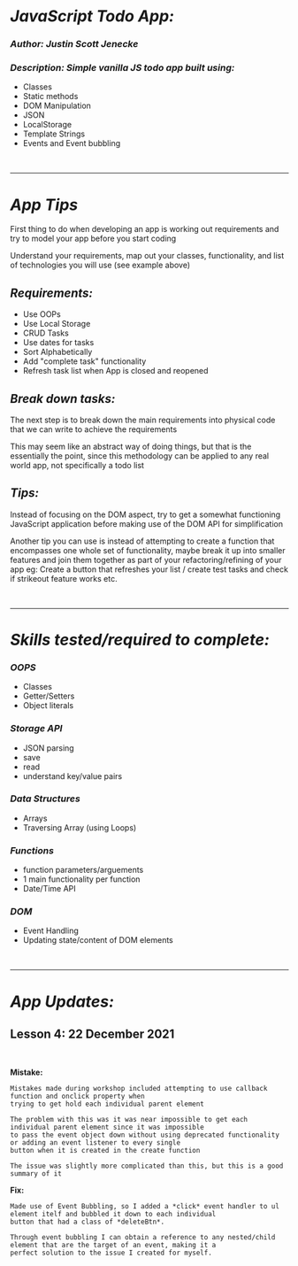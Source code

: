 
# ***JavaScript Todo App:***

### *Author: Justin Scott Jenecke*
### *Description: Simple vanilla JS todo app built using:*
    
- Classes
- Static methods
- DOM Manipulation
- JSON
- LocalStorage
- Template Strings
- Events and Event bubbling

<br>

---

# ***App Tips***

First thing to do when developing an app is working out requirements and try to model your app before you start coding

Understand your requirements, map out your classes, functionality, and list of technologies you will use (see example above)

## *Requirements:*

- Use OOPs
- Use Local Storage
- CRUD Tasks
- Use dates for tasks
- Sort Alphabetically
- Add "complete task" functionality
- Refresh task list when App is closed and reopened

## *Break down tasks:*

The next step is to break down the main requirements into physical code that we can write to achieve the requirements

This may seem like an abstract way of doing things, but that is the essentially the point, since this methodology can be 
applied to any real world app, not specifically a todo list

## *Tips:*

Instead of focusing on the DOM aspect, try to get a somewhat functioning JavaScript application before making use of the 
DOM API for simplification

Another tip you can use is instead of attempting to create a function that encompasses one whole set of functionality, maybe
break it up into smaller features and join them together as part of your refactoring/refining of your app
eg: Create a button that refreshes your list / create test tasks and check if strikeout feature works etc.

<br>

---

# ***Skills tested/required to complete:***


### *OOPS*

- Classes
- Getter/Setters
- Object literals

### *Storage API*

- JSON parsing
- save
- read
- understand key/value pairs

### *Data Structures*

- Arrays
- Traversing Array (using Loops)

### *Functions*

- function parameters/arguements
- 1 main functionality per function
- Date/Time API

### *DOM*

- Event Handling
- Updating state/content of DOM elements

<br>

---

# ***App Updates:***

## Lesson 4: 22 December 2021

<br>

**Mistake:**

    Mistakes made during workshop included attempting to use callback function and onclick property when 
    trying to get hold each individual parent element

    The problem with this was it was near impossible to get each individual parent element since it was impossible
    to pass the event object down without using deprecated functionality or adding an event listener to every single
    button when it is created in the create function

    The issue was slightly more complicated than this, but this is a good summary of it

**Fix:**

    Made use of Event Bubbling, so I added a *click* event handler to ul element itelf and bubbled it down to each individual
    button that had a class of *deleteBtn*.

    Through event bubbling I can obtain a reference to any nested/child element that are the target of an event, making it a
    perfect solution to the issue I created for myself.